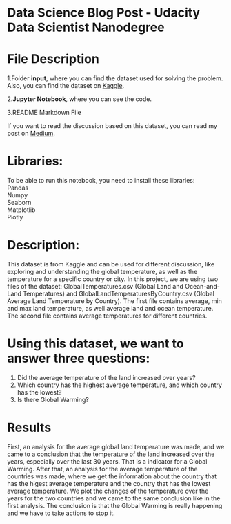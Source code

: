 # Data Science Blog Post - Udacity Data Scientist Nanodegree

# File Description


1.Folder **input**, where you can find the dataset used for solving the problem. Also, you can find the dataset on [Kaggle](https://www.kaggle.com/berkeleyearth/climate-change-earth-surface-temperature-data).<br />

2.**Jupyter Notebook**, where you can see the code.<br />

3.README Markdown File<br />


If you want to read the discussion based on this dataset, you can read my post on [Medium](https://melanija-gerasimovska378.medium.com/should-we-really-worry-about-climate-change-6e78efdfd639). 

# Libraries:

To be able to run this notebook, you need to install these libraries:<br />
Pandas<br />
Numpy<br />
Seaborn<br />
Matplotlib<br />
Plotly<br />

# Description:
This dataset is from Kaggle and can be used for different discussion, like exploring and understanding the global temperature, as well as the temperature for a specific country or city. In this project, we are using two files of the dataset: GlobalTemperatures.csv (Global Land and Ocean-and-Land Temperatures) and GlobalLandTemperaturesByCountry.csv (Global Average Land Temperature by Country). 
The first file contains average, min and max land temperature, as well average land and ocean temperature.
The second file contains average temperatures for different countries.

# Using this dataset, we want to answer three questions:
1. Did the average temperature of the land increased over years?
2. Which country has the highest average temperature, and which country has the lowest?
3. Is there Global Warming?

# Results
First, an analysis for the average global land temperature was made, and we came to a conclusion that the temperature of the land increased over the years, especially over the last 30 years. That is a indicator for a Global Warming. After that, an analysis for the average temperature of the countries was made, where we get the information about the country that has the higest average temperature and the country that has the lowest average temperature. We plot the changes of the temperature over the years for the two countries and we came to the same conclusion like in the first analysis. The conclusion is that the Global Warming is really happening and we have to take actions to stop it.

